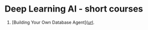 # Deep Learning AI - short courses
1. [Building Your Own Database Agent]([url](https://www.deeplearning.ai/short-courses/building-your-own-database-agent/).
